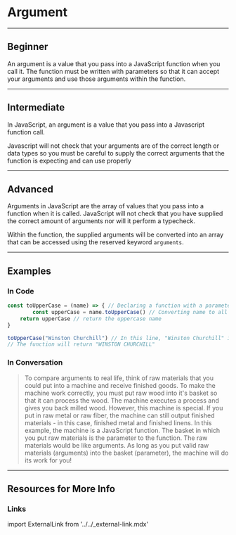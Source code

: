 # Argument
---

## Beginner

An argument is a value that you pass into a JavaScript function when you call it. The function must be written with parameters so that it can accept your arguments and use those arguments within the function.

---

## Intermediate

In JavaScript, an argument is a value that you pass into a Javascript function call.

Javascript will not check that your arguments are of the correct length or data types so you must be careful to supply the correct arguments that the function is expecting and can use properly

---

## Advanced

Arguments in JavaScript are the array of values that you pass into a function when it is called. JavaScript will not check that you have supplied the correct amount of arguments nor will it perform a typecheck.

Within the function, the supplied arguments will be converted into an array that can be accessed using the reserved keyword `arguments`.

---

## Examples

### In Code

```js
const toUpperCase = (name) => { // Declaring a function with a parameter
        const upperCase = name.toUpperCase() // Converting name to all uppercase letters
    return upperCase // return the uppercase name
}

toUpperCase("Winston Churchill") // In this line, "Winston Churchill" is an argument
// The function will return "WINSTON CHURCHILL"
```

### In Conversation

> To compare arguments to real life, think of raw materials that you could put into a machine and receive finished goods.
> To make the machine work correctly, you must put raw wood into it's basket so that it can process the wood. The machine executes a process and gives you back milled wood.
> However, this machine is special. If you put in raw metal or raw fiber, the machine can still output finished materials - in this case, finished metal and finished linens.
> In this example, the machine is a JavaScript function. The basket in which you put raw materials is the parameter to the function. The raw materials would be like arguments. As long as you put valid raw materials (arguments) into the basket (parameter), the machine will do its work for you!

---

## Resources for More Info

### Links

import ExternalLink from '../../_external-link.mdx'

<ExternalLink
  href="https://developer.mozilla.org/en-US/docs/Web/JavaScript/Reference/Functions/arguments"
  label="MDN - The arguments object"
/>